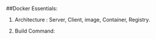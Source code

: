 ##Docker Essentials:


1. Architecture :
Server, Client, image, Container, Registry.

2. Build Command:

